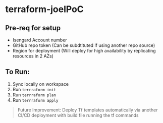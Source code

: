 # terraform-joelPoC

## Pre-req for setup
+ Isengard Account number
+ GitHub repo token (Can be subdtituted if using another repo source)
+ Region for deployment (Will deploy for high availability by replicating resources in 2 AZs)

## To Run:
1. Sync locally on workspace
2. Run `terrraform init`
3. Run `terrraform plan`
4. Run `terrraform apply`



> Future Improvement: Deploy Tf templates automatically via another CI/CD deployment with build file running the tf commands
